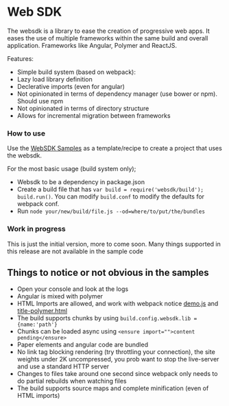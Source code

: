 # Web SDK

The websdk is a library to ease the creation of progressive web apps. It eases the use of multiple frameworks within the same build and overall application. Frameworks like Angular, Polymer and ReactJS.

Features:
- Simple build system (based on webpack):
- Lazy load library definition
- Declerative imports (even for angular)
- Not opinionated in terms of dependency manager (use bower or npm). Should use npm
- Not opinionated in terms of directory structure
- Allows for incremental migration between frameworks

### How to use

Use the [WebSDK Samples](https://github.com/juliostanley/websdk-samples) as a template/recipe to create a project that uses the websdk.

For the most basic usage (build system only);
- Websdk to be a dependency in package.json
- Create a build file that has ```var build = require('websdk/build'); build.run()```. You can modify ```build.conf``` to modify the defaults for webpack conf.
- Run ```node your/new/build/file.js --od=where/to/put/the/bundles```

### Work in progress
This is just the initial version, more to come soon. Many things supported in this release are not available in the sample code

## Things to notice or not obvious in the samples
- Open your console and look at the logs
- Angular is mixed with polymer
- HTML Imports are allowed, and work with webpack notice [demo.js](./samples/src/web/app_modules/demo) and [title-polymer.html](./samples/src/web/app_modules/demo/welcome/title-polymer)
- The build supports chunks by using ```build.config.websdk.lib = {name:'path'}```
- Chunks can be loaded async using ```<ensure import="">content pending</ensure>```
- Paper elements and angular code are bundled
- No link tag blocking rendering (try throttling your connection), the site weights under 2K uncompressed, you prob want to stop the live-server and use a standard HTTP server
- Changes to files take around one second since webpack only needs to do partial rebuilds when watching files
- The build supports source maps and complete minification (even of HTML imports)
